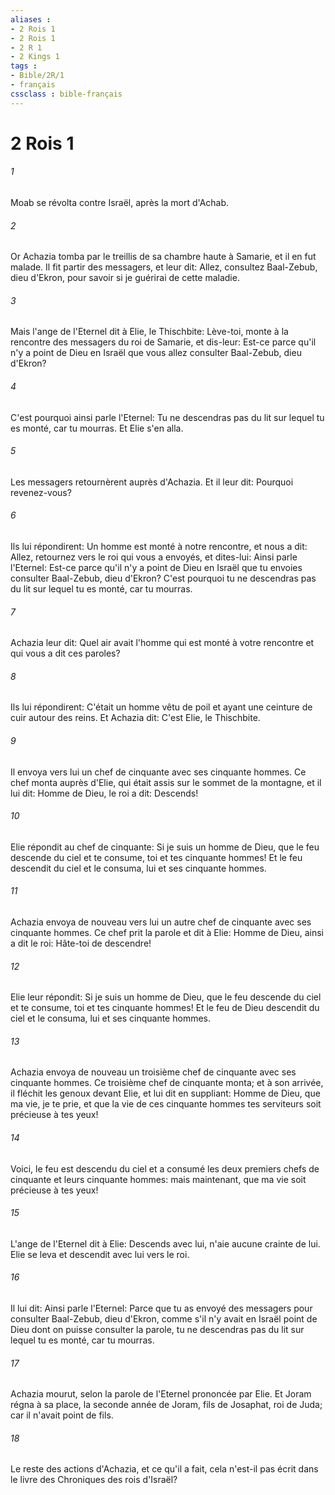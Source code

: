 ```yaml
---
aliases : 
- 2 Rois 1
- 2 Rois 1
- 2 R 1
- 2 Kings 1
tags : 
- Bible/2R/1
- français
cssclass : bible-français
---
```


# 2 Rois 1

###### 1
Moab se révolta contre Israël, après la mort d'Achab.
###### 2
Or Achazia tomba par le treillis de sa chambre haute à Samarie, et il en fut malade. Il fit partir des messagers, et leur dit: Allez, consultez Baal-Zebub, dieu d'Ekron, pour savoir si je guérirai de cette maladie.
###### 3
Mais l'ange de l'Eternel dit à Elie, le Thischbite: Lève-toi, monte à la rencontre des messagers du roi de Samarie, et dis-leur: Est-ce parce qu'il n'y a point de Dieu en Israël que vous allez consulter Baal-Zebub, dieu d'Ekron?
###### 4
C'est pourquoi ainsi parle l'Eternel: Tu ne descendras pas du lit sur lequel tu es monté, car tu mourras. Et Elie s'en alla.
###### 5
Les messagers retournèrent auprès d'Achazia. Et il leur dit: Pourquoi revenez-vous?
###### 6
Ils lui répondirent: Un homme est monté à notre rencontre, et nous a dit: Allez, retournez vers le roi qui vous a envoyés, et dites-lui: Ainsi parle l'Eternel: Est-ce parce qu'il n'y a point de Dieu en Israël que tu envoies consulter Baal-Zebub, dieu d'Ekron? C'est pourquoi tu ne descendras pas du lit sur lequel tu es monté, car tu mourras.
###### 7
Achazia leur dit: Quel air avait l'homme qui est monté à votre rencontre et qui vous a dit ces paroles?
###### 8
Ils lui répondirent: C'était un homme vêtu de poil et ayant une ceinture de cuir autour des reins. Et Achazia dit: C'est Elie, le Thischbite.
###### 9
Il envoya vers lui un chef de cinquante avec ses cinquante hommes. Ce chef monta auprès d'Elie, qui était assis sur le sommet de la montagne, et il lui dit: Homme de Dieu, le roi a dit: Descends!
###### 10
Elie répondit au chef de cinquante: Si je suis un homme de Dieu, que le feu descende du ciel et te consume, toi et tes cinquante hommes! Et le feu descendit du ciel et le consuma, lui et ses cinquante hommes.
###### 11
Achazia envoya de nouveau vers lui un autre chef de cinquante avec ses cinquante hommes. Ce chef prit la parole et dit à Elie: Homme de Dieu, ainsi a dit le roi: Hâte-toi de descendre!
###### 12
Elie leur répondit: Si je suis un homme de Dieu, que le feu descende du ciel et te consume, toi et tes cinquante hommes! Et le feu de Dieu descendit du ciel et le consuma, lui et ses cinquante hommes.
###### 13
Achazia envoya de nouveau un troisième chef de cinquante avec ses cinquante hommes. Ce troisième chef de cinquante monta; et à son arrivée, il fléchit les genoux devant Elie, et lui dit en suppliant: Homme de Dieu, que ma vie, je te prie, et que la vie de ces cinquante hommes tes serviteurs soit précieuse à tes yeux!
###### 14
Voici, le feu est descendu du ciel et a consumé les deux premiers chefs de cinquante et leurs cinquante hommes: mais maintenant, que ma vie soit précieuse à tes yeux!
###### 15
L'ange de l'Eternel dit à Elie: Descends avec lui, n'aie aucune crainte de lui. Elie se leva et descendit avec lui vers le roi.
###### 16
Il lui dit: Ainsi parle l'Eternel: Parce que tu as envoyé des messagers pour consulter Baal-Zebub, dieu d'Ekron, comme s'il n'y avait en Israël point de Dieu dont on puisse consulter la parole, tu ne descendras pas du lit sur lequel tu es monté, car tu mourras.
###### 17
Achazia mourut, selon la parole de l'Eternel prononcée par Elie. Et Joram régna à sa place, la seconde année de Joram, fils de Josaphat, roi de Juda; car il n'avait point de fils.
###### 18
Le reste des actions d'Achazia, et ce qu'il a fait, cela n'est-il pas écrit dans le livre des Chroniques des rois d'Israël?
